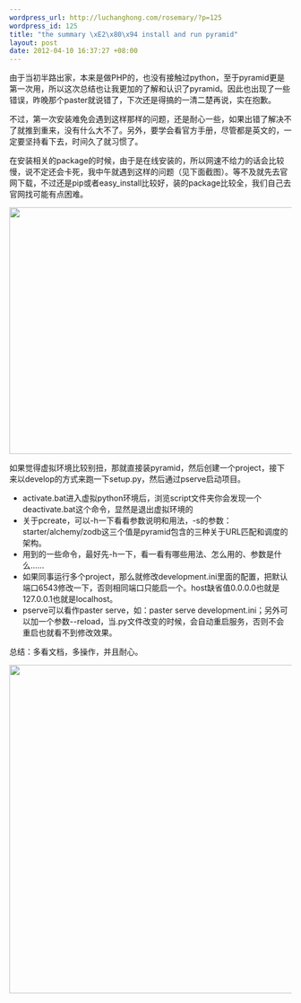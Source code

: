 ```yaml
--- 
wordpress_url: http://luchanghong.com/rosemary/?p=125
wordpress_id: 125
title: "the summary \xE2\x80\x94 install and run pyramid"
layout: post
date: 2012-04-10 16:37:27 +08:00
---
```

由于当初半路出家，本来是做PHP的，也没有接触过python，至于pyramid更是第一次用，所以这次总结也让我更加的了解和认识了pyramid。因此也出现了一些错误，昨晚那个paster就说错了，下次还是得搞的一清二楚再说，实在抱歉。

不过，第一次安装难免会遇到这样那样的问题，还是耐心一些，如果出错了解决不了就推到重来，没有什么大不了。另外，要学会看官方手册，尽管都是英文的，一定要坚持看下去，时间久了就习惯了。

在安装相关的package的时候，由于是在线安装的，所以网速不给力的话会比较慢，说不定还会卡死，我中午就遇到这样的问题（见下面截图）。等不及就先去官网下载，不过还是pip或者easy_install比较好，装的package比较全，我们自己去官网找可能有点困难。

<a href="http://luchanghong.com/rosemary/wp-content/uploads/2012/04/timeout.jpg"><img class="alignnone size-full wp-image-127" title="timeout" src="http://luchanghong.com/rosemary/wp-content/uploads/2012/04/timeout.jpg" alt="" width="681" height="440" /></a>

如果觉得虚拟环境比较别扭，那就直接装pyramid，然后创建一个project，接下来以develop的方式来跑一下setup.py，然后通过pserve启动项目。
<ul>
	<li>activate.bat进入虚拟python环境后，浏览script文件夹你会发现一个deactivate.bat这个命令，显然是退出虚拟环境的</li>
	<li>关于pcreate，可以-h一下看看参数说明和用法，-s的参数：starter/alchemy/zodb这三个值是pyramid包含的三种关于URL匹配和调度的架构。</li>
	<li>用到的一些命令，最好先-h一下，看一看有哪些用法、怎么用的、参数是什么……</li>
	<li>如果同事运行多个project，那么就修改development.ini里面的配置，把默认端口6543修改一下，否则相同端口只能启一个。host缺省值0.0.0.0也就是127.0.0.1也就是localhost。</li>
	<li>pserve可以看作paster serve，如：paster serve development.ini；另外可以加一个参数--reload，当.py文件改变的时候，会自动重启服务，否则不会重启也就看不到修改效果。</li>
</ul>
总结：多看文档，多操作，并且耐心。

<a href="http://luchanghong.com/rosemary/wp-content/uploads/2012/04/pyramid.jpg"><img class="alignnone size-full wp-image-128" title="pyramid" src="http://luchanghong.com/rosemary/wp-content/uploads/2012/04/pyramid.jpg" alt="" width="670" height="586" /></a>
